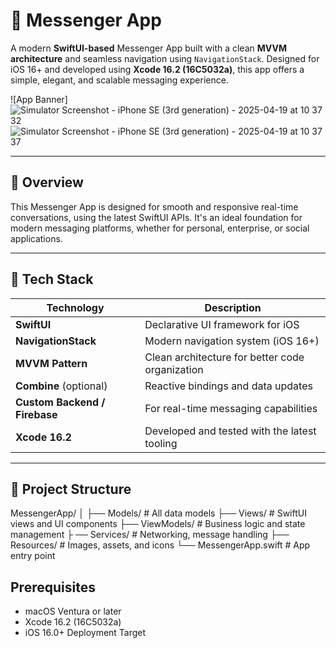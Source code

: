 # 📱 Messenger App

A modern **SwiftUI-based** Messenger App built with a clean **MVVM architecture** and seamless navigation using `NavigationStack`. Designed for iOS 16+ and developed using **Xcode 16.2 (16C5032a)**, this app offers a simple, elegant, and scalable messaging experience.

![App Banner]
![Simulator Screenshot - iPhone SE (3rd generation) - 2025-04-19 at 10 37 32](https://github.com/user-attachments/assets/a16e4d18-9a3d-4143-93aa-49443dd446c8)
![Simulator Screenshot - iPhone SE (3rd generation) - 2025-04-19 at 10 37 37](https://github.com/user-attachments/assets/d7eb868b-8625-41f9-a52e-5669d783f329)



---

## 📌 Overview

This Messenger App is designed for smooth and responsive real-time conversations, using the latest SwiftUI APIs. It's an ideal foundation for modern messaging platforms, whether for personal, enterprise, or social applications.

---

## 🧰 Tech Stack

| Technology      | Description                                      |
|------------------|--------------------------------------------------|
| **SwiftUI**      | Declarative UI framework for iOS                |
| **NavigationStack** | Modern navigation system (iOS 16+)              |
| **MVVM Pattern** | Clean architecture for better code organization |
| **Combine** (optional) | Reactive bindings and data updates             |
| **Custom Backend / Firebase** | For real-time messaging capabilities       |
| **Xcode 16.2**   | Developed and tested with the latest tooling     |

---

## 📁 Project Structure
MessengerApp/ │ ├── Models/ # All data models ├── Views/ # SwiftUI views and UI components
├── ViewModels/ # Business logic and state management ├
── Services/ # Networking, message handling 
├── Resources/ # Images, assets, and icons └── MessengerApp.swift # App entry point

## Prerequisites

- macOS Ventura or later
- Xcode 16.2 (16C5032a)
- iOS 16.0+ Deployment Target

